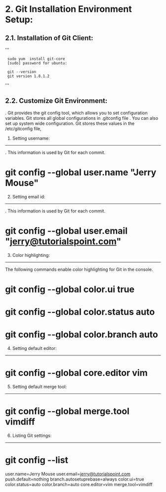 
# 2. Git Installation  Environment Setup:


## 2.1. Installation of Git Client:

   '''
   
     sudo yum  install git-core
     [sudo] password for ubuntu:

     git --version
     git version 1.8.1.2
 '''

2.2. Customize Git Environment:
-------------------------------
. Git provides the git config tool, which allows you to set configuration variables. Git stores all global configurations in .gitconfig file
. You can also set up system wide configuration. Git stores these values in the /etc/gitconfig file,


1. Setting username:
-------------------
. This information is used by Git for each commit.

# git config --global user.name "Jerry Mouse"


2. Setting email id:
-----------------
. This information is used by Git for each commit.

# git config --global user.email "jerry@tutorialspoint.com"


3. Color highlighting:
--------------------
The following commands enable color highlighting for Git in the console.

# git config --global color.ui true
# git config --global color.status auto
# git config --global color.branch auto



4. Setting default editor:
---------------------------
# git config --global core.editor vim



5. Setting default merge tool:
-------------------------------
# git config --global merge.tool vimdiff


6. Listing Git settings:
-------------------------

# git config --list

user.name=Jerry Mouse
user.email=jerry@tutorialspoint.com
push.default=nothing
branch.autosetuprebase=always
color.ui=true
color.status=auto
color.branch=auto
core.editor=vim
merge.tool=vimdiff

